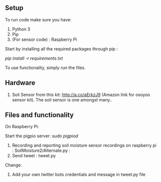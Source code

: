 ## Setup
To run code make sure you have:

1. Python 3
2. Pip
3. (For sensor code) : Raspberry Pi

Start by installing all the required packages through pip :

_pip install -r requirements.txt_

To use functionality, simply run the files.

## Hardware

1. Soil Sensor from this kit: http://a.co/aErkzJ9 (Amazon link for osoyoo sensor kit). The soil sensor is one amongst many..

## Files and functionality

On Raspberry Pi:

Start the pigpio server: _sudo pigpiod_

1. Recording and reporting soil moisture sensor recordings on raspberry pi : SoilMoisture2/Alternate.py : 
2. Send tweet : tweet.py

Change:

1. Add your own twitter bots credentials and message in tweet.py file
